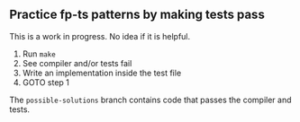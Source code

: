 ## Practice fp-ts patterns by making tests pass

This is a work in progress. No idea if it is helpful.

1. Run `make`
2. See compiler and/or tests fail
3. Write an implementation inside the test file
4. GOTO step 1

The `possible-solutions` branch contains code that passes the compiler and tests.
